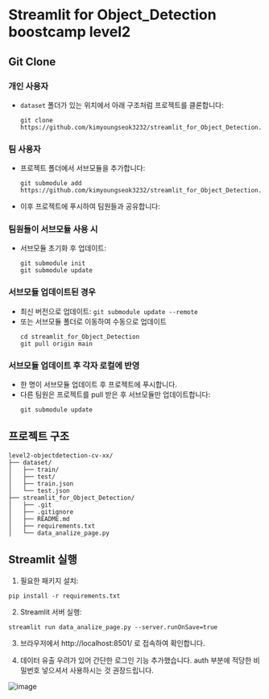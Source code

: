 # Streamlit for Object_Detection boostcamp level2

## Git Clone

### 개인 사용자
- `dataset` 폴더가 있는 위치에서 아래 구조처럼 프로젝트를 클론합니다:
  ```
  git clone https://github.com/kimyoungseok3232/streamlit_for_Object_Detection.git
  ```
### 팀 사용자
- 프로젝트 폴더에서 서브모듈을 추가합니다:
  ```
  git submodule add https://github.com/kimyoungseok3232/streamlit_for_Object_Detection.git
  ```
- 이후 프로젝트에 푸시하여 팀원들과 공유합니다:

### 팀원들이 서브모듈 사용 시
- 서브모듈 초기화 후 업데이트:
  ```
  git submodule init
  git submodule update
  ```

### 서브모듈 업데이트된 경우
- 최신 버전으로 업데이트:
  ```git submodule update --remote```
- 또는 서브모듈 폴더로 이동하여 수동으로 업데이트
  ```
  cd streamlit_for_Object_Detection
  git pull origin main
  ```

### 서브모듈 업데이트 후 각자 로컬에 반영
- 한 명이 서브모듈 업데이트 후 프로젝트에 푸시합니다.
- 다른 팀원은 프로젝트를 pull 받은 후 서브모듈만 업데이트합니다:
  ```
  git submodule update
  ```

## 프로젝트 구조
```
level2-objectdetection-cv-xx/
├── dataset/
│   ├── train/
│   ├── test/
│   ├── train.json
│   └── test.json
├── streamlit_for_Object_Detection/
│   ├── .git
│   ├── .gitignore
│   ├── README.md
│   ├── requirements.txt
│   └── data_analize_page.py
```

## Streamlit 실행
1. 필요한 패키지 설치:
```
pip install -r requirements.txt
```
2. Streamlit 서버 실행:
```
streamlit run data_analize_page.py --server.runOnSave=true
```
3. 브라우저에서 http://localhost:8501/ 로 접속하여 확인합니다.

4. 데이터 유출 우려가 있어 간단한 로그인 기능 추가했습니다. auth 부분에 적당한 비밀번호 넣으셔서 사용하시는 것 권장드립니다.

![image](https://github.com/user-attachments/assets/48775dad-7bda-4020-acef-1c25aa072a86)

